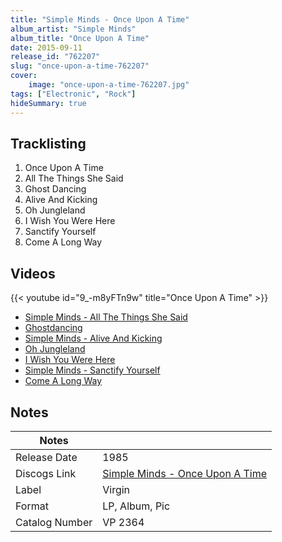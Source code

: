 ```yaml
---
title: "Simple Minds - Once Upon A Time"
album_artist: "Simple Minds"
album_title: "Once Upon A Time"
date: 2015-09-11
release_id: "762207"
slug: "once-upon-a-time-762207"
cover:
    image: "once-upon-a-time-762207.jpg"
tags: ["Electronic", "Rock"]
hideSummary: true
---
```


## Tracklisting
1. Once Upon A Time
2. All The Things She Said
3. Ghost Dancing
4. Alive And Kicking
5. Oh Jungleland
6. I Wish You Were Here
7. Sanctify Yourself
8. Come A Long Way

## Videos
{{< youtube id="9_-m8yFTn9w" title="Once Upon A Time" >}}
- [Simple Minds - All The Things She Said](https://www.youtube.com/watch?v=tytPcvyJASc)
- [Ghostdancing](https://www.youtube.com/watch?v=_6suVouvGGc)
- [Simple Minds - Alive And Kicking](https://www.youtube.com/watch?v=ljIQo1OHkTI)
- [Oh Jungleland](https://www.youtube.com/watch?v=aaeAx1KAgfo)
- [I Wish You Were Here](https://www.youtube.com/watch?v=LiqGGRqmxBE)
- [Simple Minds - Sanctify Yourself](https://www.youtube.com/watch?v=sGQNRyxmhhg)
- [Come A Long Way](https://www.youtube.com/watch?v=b0A9siJrokg)

## Notes

| Notes          |             |
| ---------------| ----------- |
| Release Date   | 1985 |
| Discogs Link   | [Simple Minds - Once Upon A Time](https://www.discogs.com/release/762207) |
| Label          | Virgin |
| Format         | LP, Album, Pic |
| Catalog Number | VP 2364 |

